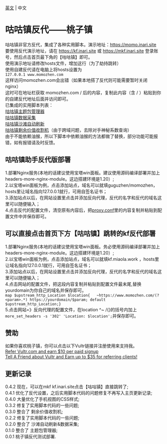 [英文](README.md) | 中文  
# 咕咕镇反代——桃子镇
咕咕镇非官方反代，集成了各种实用脚本。演示地址：https://momo.inari.site   
要使用反代演示地址，请在 https://kf.inari.site 或 https://mkf.inari.site 登录账号，然后点击首页最下角的【咕咕镇】即可。   
使用演示地址请修改hosts文件，增加这行（为了劫持跳转）    
使用自建反代请在电脑上将hosts设置为   
`127.0.0.1 www.momozhen.com`    
这样访问momozhen.com会出错（如果本地搭了反代则可能需要暂时关闭nginx）   
这时可在地址栏获取 momozhen.com / 后的内容，复制此内容（含 / ）粘贴到你的自建反代地址后面并访问即可。    
已集成的实用脚本列表：   
[咕咕镇主题包管理器](https://greasyfork.org/scripts/450204)   
[咕咕镇数据采集](https://greasyfork.org/scripts/445173)   
[咕咕镇沙滩自动刷新](https://greasyfork.org/scripts/397225)   
[咕咕镇剩余价值收割机](https://greasyfork.org/scripts/408937)（由于跨域问题，去除对手神秘系数查询）   
由于不能依赖油猴，所以下脚本中依赖油猴的方法都做了替换，部分功能可能报错，如有报错请及时反馈。

## 咕咕镇助手反代版部署  
1.部署Nginx服务(本地的话建议使用宝塔win面板。建议使用源码编译部署并加上headers-more-nginx-module。这边搭建环境是1.20）;   
2.以宝塔win面板为例，点击添加站点，域名可以就填guguzhen/momozhen，hosts里让域名指向127.0.0.1就行，可用自签名证书；   
3.添加站点以后，在网站设置里点击并添加反向代理，反代的名字和反代的域名这里可以随便输入；   
4.点击反代的配置文件，清空原有内容后，把[proxy.conf](https://github.com/HazukiKaguya/GuguTownProxy/blob/main/proxy.conf)里的内容复制并粘贴到配置文件中并保存即可。

## 可以直接点击首页下方【咕咕镇】跳转的kf反代部署
1.部署Nginx服务(本地的话建议使用宝塔win面板。务必使用源码编译部署并加上headers-more-nginx-module。这边搭建环境是1.20）;  
2.以宝塔win面板为例，点击添加站点，域名可以就填kf.miaola.work ，hosts里让域名指向127.0.0.1就行，可用自签名证书；   
3.添加站点以后，在网站设置里点击并添加反向代理，反代的名字和反代的域名这里可以随便输入；   
4.点击网站的配置文件，把这段内容复制并粘贴到配置文件最末尾,替换yourdomain为你自己的域名并保存即可。   
 `map $upstream_http_Location $location{   ~https://www.momozhen.com/(?<param>.*) https://yourdomain/$param; default $upstream_http_Location;}`   
5.点击网站=》反向代理的配置文件，在location ^~ /{}的括号内加上 `more_set_headers -s '302' 'Location: $location';`并保存即可。

## 赞助    
如果你喜欢桃子镇，你可以点击以下Vultr链接并注册使用来支持我。    
[Refer Vultr.com and earn $10 per paid signup](https://www.vultr.com/?ref=7365869)  
[Tell A Friend about Vultr and Earn up to $35 for referring clients!](https://www.vultr.com/?ref=9023177-8H)  

## 更新记录  
0.4.2 现在，可以在mkf kf.inari.site点击【咕咕镇】直接跳转了;   
0.4.1 优化了反代设置，之后实用脚本代码的问题修复不再写入主页更新记录;   
0.4.0 大量优化了手机视图的CSS样式;   
0.3.2 修复了实用脚本代码的一些问题;    
0.3.0 整合了 剩余价值收割机;   
0.2.2 修复了实用脚本代码的一些问题;   
0.2.0 整合了 沙滩自动刷新&数据采集;   
0.1.0 整合了 主题包管理器;   
0.0.1 桃子镇反代测试部署.
